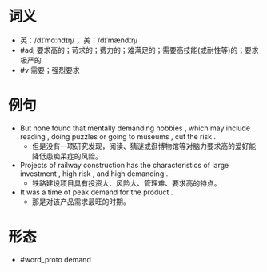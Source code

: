 # 词义
- 英：/dɪˈmɑːndɪŋ/； 美：/dɪˈmændɪŋ/
- #adj 要求高的；苛求的；费力的；难满足的；需要高技能(或耐性等)的；要求极严的
- #v 需要；强烈要求
# 例句
- But none found that mentally demanding hobbies , which may include reading , doing puzzles or going to museums , cut the risk .
	- 但是没有一项研究发现，阅读、猜谜或逛博物馆等对脑力要求高的爱好能降低患痴呆症的风险。
- Projects of railway construction has the characteristics of large investment , high risk , and high demanding .
	- 铁路建设项目具有投资大、风险大、管理难、要求高的特点。
- It was a time of peak demand for the product .
	- 那是对该产品需求最旺的时期。
# 形态
- #word_proto demand
